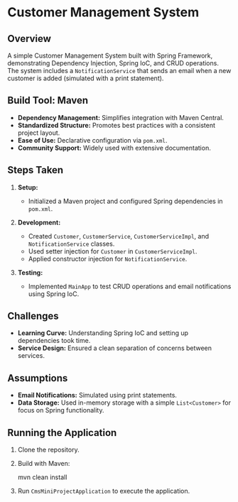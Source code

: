 
# Customer Management System

## Overview
A simple Customer Management System built with Spring Framework, demonstrating Dependency Injection, Spring IoC, and CRUD operations. The system includes a `NotificationService` that sends an email when a new customer is added (simulated with a print statement).

## Build Tool: Maven

- **Dependency Management:** Simplifies integration with Maven Central.
- **Standardized Structure:** Promotes best practices with a consistent project layout.
- **Ease of Use:** Declarative configuration via `pom.xml`.
- **Community Support:** Widely used with extensive documentation.

## Steps Taken

1. **Setup:**
   - Initialized a Maven project and configured Spring dependencies in `pom.xml`.
   
2. **Development:**
   - Created `Customer`, `CustomerService`, `CustomerServiceImpl`, and `NotificationService` classes.
   - Used setter injection for `Customer` in `CustomerServiceImpl`.
   - Applied constructor injection for `NotificationService`.
   
3. **Testing:**
   - Implemented `MainApp` to test CRUD operations and email notifications using Spring IoC.

## Challenges

- **Learning Curve:** Understanding Spring IoC and setting up dependencies took time.
- **Service Design:** Ensured a clean separation of concerns between services.

## Assumptions

- **Email Notifications:** Simulated using print statements.
- **Data Storage:** Used in-memory storage with a simple `List<Customer>` for focus on Spring functionality.

## Running the Application

1. Clone the repository.
2. Build with Maven:
   
   mvn clean install

3. Run `CmsMiniProjectApplication` to execute the application.
